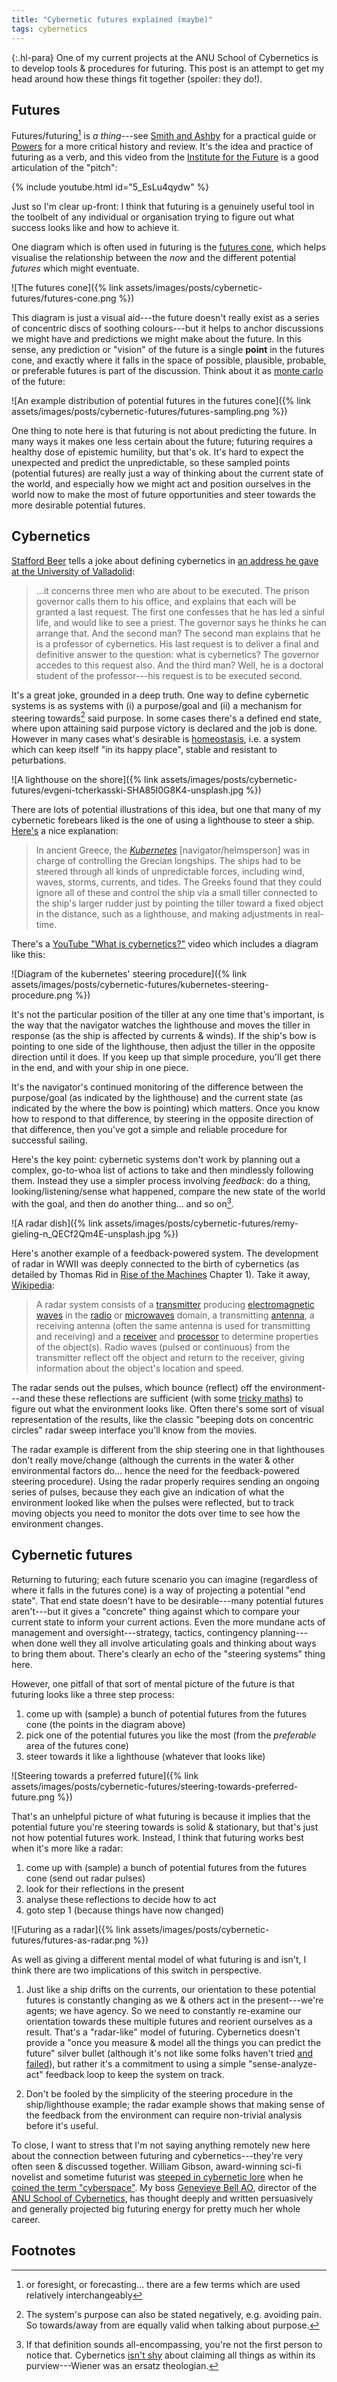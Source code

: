 ```yaml
---
title: "Cybernetic futures explained (maybe)"
tags: cybernetics
---
```


{:.hl-para}
One of my current projects at the ANU School of Cybernetics is to develop tools
& procedures for futuring. This post is an attempt to get my head around how
these things fit together (spoiler: they do!).

## Futures

Futures/futuring[^terminology] is _a thing_---see [Smith and
Ashby](https://www.howtofuture.com) for a practical guide or
[Powers](https://www.press.uillinois.edu/books/?id=p084690) for a more critical
history and review. It's the idea and practice of futuring as a verb, and this
video from the [Institute for the Future](https://www.iftf.org) is a good
articulation of the "pitch":

[^terminology]: or foresight, or forecasting... there are a few terms which are used relatively interchangeably

{% include youtube.html id="5_EsLu4qydw" %}

Just so I'm clear up-front: I think that futuring is a genuinely useful tool in
the toolbelt of any individual or organisation trying to figure out what success
looks like and how to achieve it.

One diagram which is often used in futuring is the [futures
cone](https://thevoroscope.com/publications/foresight-primer/), which helps
visualise the relationship between the _now_ and the different potential
_futures_ which might eventuate.

![The futures cone]({% link assets/images/posts/cybernetic-futures/futures-cone.png %})

This diagram is just a visual aid---the future doesn't really exist as a series
of concentric discs of soothing colours---but it helps to anchor discussions we
might have and predictions we might make about the future. In this sense, any
prediction or "vision" of the future is a single **point** in the futures cone,
and exactly where it falls in the space of possible, plausible, probable, or
preferable futures is part of the discussion. Think about it as [monte
carlo](https://en.wikipedia.org/wiki/Monte_Carlo_method) of the future:

![An example distribution of potential futures in the futures cone]({% link assets/images/posts/cybernetic-futures/futures-sampling.png %})

One thing to note here is that futuring is not about predicting the future. In
many ways it makes one less certain about the future; futuring requires a
healthy dose of epistemic humility, but that's ok. It's hard to expect the
unexpected and predict the unpredictable, so these sampled points (potential
futures) are really just a way of thinking about the current state of the world,
and especially how we might act and position ourselves in the world now to make
the most of future opportunities and steer towards the more desirable potential
futures.

## Cybernetics

[Stafford Beer](https://en.wikipedia.org/wiki/Stafford_Beer) tells a joke about
defining cybernetics in [an address he gave at the University of
Valladolid](https://www.emerald.com/insight/content/doi/10.1108/03684920210417283/):

> ...it concerns three men who are about to be executed. The prison governor
> calls them to his office, and explains that each will be granted a last
> request. The first one confesses that he has led a sinful life, and would like
> to see a priest. The governor says he thinks he can arrange that. And the
> second man? The second man explains that he is a professor of cybernetics. His
> last request is to deliver a final and definitive answer to the question: what
> is cybernetics? The governor accedes to this request also. And the third man?
> Well, he is a doctoral student of the professor---his request is to be
> executed second.

It's a great joke, grounded in a deep truth. One way to define cybernetic
systems is as systems with (i) a purpose/goal and (ii) a mechanism for steering
towards[^towards] said purpose. In some cases there's a defined end state, where
upon attaining said purpose victory is declared and the job is done. However in
many cases what's desirable is
[homeostasis](https://en.wikipedia.org/wiki/Homeostasis), i.e. a system which
can keep itself "in its happy place", stable and resistant to peturbations.

[^towards]:
    The system's purpose can also be stated negatively, e.g. avoiding pain. So
    towards/away from are equally valid when talking about purpose.

![A lighthouse on the shore]({% link assets/images/posts/cybernetic-futures/evgeni-tcherkasski-SHA85I0G8K4-unsplash.jpg %})

There are lots of potential illustrations of this idea, but one that many of my
cybernetic forebears liked is the one of using a lighthouse to steer a ship.
[Here's](https://history-computer.com/the-complete-guide-to-cybernetics/) a nice
explanation:

> In ancient Greece, the
> [_Kubernetes_](https://en.wikipedia.org/wiki/Cybernetics#Etymology)
> [navigator/helmsperson] was in charge of controlling the Grecian longships.
> The ships had to be steered through all kinds of unpredictable forces,
> including wind, waves, storms, currents, and tides. The Greeks found that they
> could ignore all of these and control the ship via a small tiller connected to
> the ship's larger rudder just by pointing the tiller toward a fixed object in
> the distance, such as a lighthouse, and making adjustments in real-time.

There's a [YouTube "What is
cybernetics?"](https://www.youtube.com/watch?v=iXmlbd86YGA) video which includes
a diagram like this:

![Diagram of the kubernetes' steering procedure]({% link assets/images/posts/cybernetic-futures/kubernetes-steering-procedure.png %})

It's not the particular position of the tiller at any one time that's important,
is the way that the navigator watches the lighthouse and moves the tiller in
response (as the ship is affected by currents & winds). If the ship's bow is
pointing to one side of the lighthouse, then adjust the tiller in the opposite
direction until it does. If you keep up that simple procedure, you'll get there
in the end, and with your ship in one piece. 

It's the navigator's continued monitoring of the difference between the
purpose/goal (as indicated by the lighthouse) and the current state (as
indicated by the where the bow is pointing) which matters. Once you know how to
respond to that difference, by steering in the opposite direction of that
difference, then you've got a simple and reliable procedure for successful
sailing.

Here's the key point: cybernetic systems don't work by planning out a complex,
go-to-whoa list of actions to take and then mindlessly following them. Instead
they use a simpler process involving _feedback_: do a thing,
looking/listening/sense what happened, compare the new state of the world with
the goal, and then do another thing... and so on[^all-encompassing].

[^all-encompassing]:
    If that definition sounds all-encompassing, you're not the first person to
    notice that. Cybernetics [isn't
    shy](https://www.pangaro.com/cybernetics-the-center-of-sciences-future.html)
    about claiming all things as within its purview---Wiener was an ersatz
    theologian.

![A radar dish]({% link assets/images/posts/cybernetic-futures/remy-gieling-n_QECf2Qm4E-unsplash.jpg %})

Here's another example of a feedback-powered system. The development of radar in
WWII was deeply connected to the birth of cybernetics (as detailed by Thomas Rid
in [Rise of the Machines](https://wwnorton.com/books/Rise-of-the-Machines/)
Chapter 1). Take it away, [Wikipedia](https://en.wikipedia.org/wiki/Radar):

> A radar system consists of a
> [transmitter](https://en.wikipedia.org/wiki/Transmitter "Transmitter")
> producing [electromagnetic
> waves](https://en.wikipedia.org/wiki/Electromagnetic_wave "Electromagnetic
> wave") in the [radio](https://en.wikipedia.org/wiki/Radio_spectrum "Radio
> spectrum") or [microwaves](https://en.wikipedia.org/wiki/Microwave
> "Microwave") domain, a transmitting
> [antenna](https://en.wikipedia.org/wiki/Antenna_(radio) "Antenna (radio)"), a
> receiving antenna (often the same antenna is used for transmitting and
> receiving) and a [receiver](https://en.wikipedia.org/wiki/Radio_receiver
> "Radio receiver") and
> [processor](https://en.wikipedia.org/wiki/Data_processing_system "Data
> processing system") to determine properties of the object(s). Radio waves
> (pulsed or continuous) from the transmitter reflect off the object and return
> to the receiver, giving information about the object's location and speed.

The radar sends out the pulses, which bounce (reflect) off the environment---and
these these reflections are sufficient (with some [tricky
maths](https://nato-us.org/analysis2000/papers/moran.pdf)) to figure out what
the environment looks like. Often there's some sort of visual representation of
the results, like the classic "beeping dots on concentric circles" radar sweep
interface you'll know from the movies.

The radar example is different from the ship steering one in that lighthouses
don't really move/change (although the currents in the water & other
environmental factors do... hence the need for the feedback-powered steering
procedure). Using the radar properly requires sending an ongoing series of
pulses, because they each give an indication of what the environment looked like
when the pulses were reflected, but to track moving objects you need to monitor
the dots over time to see how the environment changes.

## Cybernetic futures

Returning to futuring; each future scenario you can imagine (regardless of where
it falls in the futures cone) is a way of projecting a potential "end state".
That end state doesn't have to be desirable---many potential futures
aren't---but it gives a "concrete" thing against which to compare your current
state to inform your current actions. Even the more mundane acts of management
and oversight---strategy, tactics, contingency planning---when done well they
all involve articulating goals and thinking about ways to bring them about.
There's clearly an echo of the "steering systems" thing here.

However, one pitfall of that sort of mental picture of the future is that
futuring looks like a three step process:

1. come up with (sample) a bunch of potential futures from the futures cone (the
   points in the diagram above)
2. pick one of the potential futures you like the most (from the _preferable_
   area of the futures cone)
3. steer towards it like a lighthouse (whatever that looks like)

![Steering towards a preferred future]({% link assets/images/posts/cybernetic-futures/steering-towards-preferred-future.png %})

That's an unhelpful picture of what futuring is because it implies that the
potential future you're steering towards is solid & stationary, but that's just
not how potential futures work. Instead, I think that futuring works best when
it's more like a radar:

1. come up with (sample) a bunch of potential futures from the futures cone
   (send out radar pulses)
2. look for their reflections in the present
3. analyse these reflections to decide how to act
4. goto step 1 (because things have now changed)

![Futuring as a radar]({% link assets/images/posts/cybernetic-futures/futures-as-radar.png %})

As well as giving a different mental model of what futuring is and isn't, I
think there are two implications of this switch in perspective.

1. Just like a ship drifts on the currents, our orientation to these potential
   futures is constantly changing as we & others act in the present---we're
   agents; we have agency. So we need to constantly re-examine our orientation
   towards these multiple futures and reorient ourselves as a result. That's a
   "radar-like" model of futuring. Cybernetics doesn't provide a "once you
   measure & model all the things you can predict the future" silver bullet
   (although it's not like some folks haven't tried [and
   failed](https://eujournalfuturesresearch.springeropen.com/articles/10.1007/s40309-013-0029-y)),
   but rather it's a commitment to using a simple "sense-analyze-act" feedback
   loop to keep the system on track.

1. Don't be fooled by the simplicity of the steering procedure in the
   ship/lighthouse example; the radar example shows that making sense of the
   feedback from the environment can require non-trivial analysis before it's
   useful.

To close, I want to stress that I'm not saying anything remotely new here about
the connection between futuring and cybernetics---they're very often seen &
discussed together. William Gibson, award-winning sci-fi novelist and sometime
futurist was [steeped in cybernetic
lore](http://www.nytimes.com/2007/08/19/magazine/19wwln-q4-t.html) when he
[coined the term
"cyberspace"](https://www.themarginalian.org/2014/08/26/how-william-gibson-coined-cyberspace/).
My boss [Genevieve Bell
AO](https://cybernetics.anu.edu.au/people/genevieve-bell/), director of the [ANU
School of Cybernetics](https://cybernetics.anu.edu.au), has thought deeply and
written persuasively and generally projected big futuring energy for pretty much
her whole career.

## Footnotes
